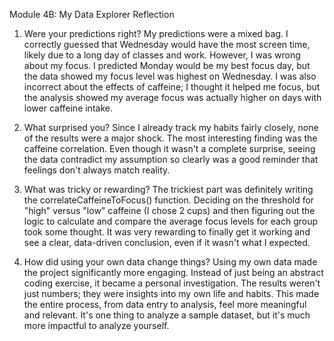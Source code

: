 Module 4B: My Data Explorer Reflection
1. Were your predictions right?
My predictions were a mixed bag. I correctly guessed that Wednesday would have the most screen time, likely due to a long day of classes and work.
However, I was wrong about my focus. I predicted Monday would be my best focus day, but the data showed my focus level was highest on Wednesday.
I was also incorrect about the effects of caffeine; I thought it helped me focus, but the analysis showed my average focus was actually higher on days with lower caffeine intake.

2. What surprised you?
Since I already track my habits fairly closely, none of the results were a major shock. The most interesting finding was the caffeine correlation.
Even though it wasn't a complete surprise, seeing the data contradict my assumption so clearly was a good reminder that feelings don't always match reality.

3. What was tricky or rewarding?
The trickiest part was definitely writing the correlateCaffeineToFocus() function.
Deciding on the threshold for "high" versus "low" caffeine (I chose 2 cups) and then figuring out the logic to calculate and compare the average focus levels for each group took some thought.
It was very rewarding to finally get it working and see a clear, data-driven conclusion, even if it wasn't what I expected.

4. How did using your own data change things?
Using my own data made the project significantly more engaging. Instead of just being an abstract coding exercise, it became a personal investigation.
The results weren't just numbers; they were insights into my own life and habits. This made the entire process, from data entry to analysis, feel more meaningful and relevant.
It's one thing to analyze a sample dataset, but it's much more impactful to analyze yourself.
